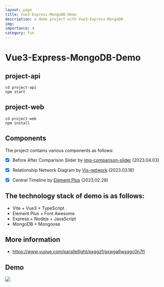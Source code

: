 ```yaml
---
layout: page
title: Vue3-Express-MongoDB-Demo
description: a demo project with Vue3-Express-MongoDB
img:
importance: 4
category: fun
---
```


# Vue3-Express-MongoDB-Demo

## project-api
```
cd project-api
npm start
```

## project-web
```
cd project-web
npm install
```

## Components
The project contains various components as follows:
- [x] Before After Comparison Slider by [img-comparison-slider](https://github.com/sneas/img-comparison-slider) (2023.04.03)
- [x] Relationship Network Diagram by [Vis-network](https://visjs.github.io/vis-network/examples/) (2023.03.18)
- [x] Central Timeline by [Element Plus](https://element-plus.org/zh-CN/component/timeline.html) (2023.02.28)


## The technology stack of demo is as follows:
- Vite + Vue3 + TypeScript
- Element Plus + Font Awesome
- Express + Nodejs + JavaScript
- MongoDB + Mongoose

## More information
- https://www.yuque.com/parallellight/pxggzf/gxwga6wsggc0n7fl

## Demo
![](https://cdn.jsdelivr.net/gh/ParallelLight/personal-picture/202304030013410.png)